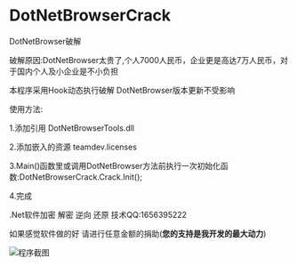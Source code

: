 # DotNetBrowserCrack
 DotNetBrowser破解

 破解原因:DotNetBrowser太贵了,个人7000人民币，企业更是高达7万人民币，对于国内个人及小企业是不小负担

 本程序采用Hook动态执行破解 DotNetBrowser版本更新不受影响

使用方法:

1.添加引用  DotNetBrowserTools.dll

2.添加嵌入的资源 teamdev.licenses

3.Main()函数里或调用DotNetBrowser方法前执行一次初始化函数:DotNetBrowserCrack.Crack.Init();

4.完成

.Net软件加密 解密 逆向 还原 技术QQ:1656395222

如果感觉软件做的好 请进行任意金额的捐助(**您的支持是我开发的最大动力**)

![程序截图](https://github.com/youxia2016/DotNetBrowserCrack/blob/master/pay.png?raw=true)
